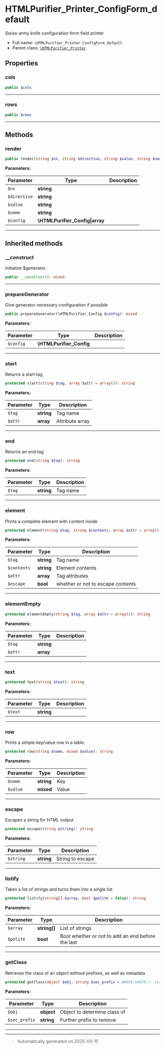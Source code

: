 
# HTMLPurifier_Printer_ConfigForm_default

Swiss-army knife configuration form field printer



* Full name: `\HTMLPurifier_Printer_ConfigForm_default`
* Parent class: [`\HTMLPurifier_Printer`](./HTMLPurifier_Printer.md)



## Properties


### cols



```php
public $cols
```






***

### rows



```php
public $rows
```






***

## Methods


### render



```php
public render(string $ns, string $directive, string $value, string $name, \HTMLPurifier_Config|array $config): string
```








**Parameters:**

| Parameter | Type | Description |
|-----------|------|-------------|
| `$ns` | **string** |  |
| `$directive` | **string** |  |
| `$value` | **string** |  |
| `$name` | **string** |  |
| `$config` | **\HTMLPurifier_Config&#124;array** |  |





***


## Inherited methods


### __construct

Initialize $generator.

```php
public __construct(): mixed
```












***

### prepareGenerator

Give generator necessary configuration if possible

```php
public prepareGenerator(\HTMLPurifier_Config $config): mixed
```








**Parameters:**

| Parameter | Type | Description |
|-----------|------|-------------|
| `$config` | **\HTMLPurifier_Config** |  |





***

### start

Returns a start tag

```php
protected start(string $tag, array $attr = array()): string
```








**Parameters:**

| Parameter | Type | Description |
|-----------|------|-------------|
| `$tag` | **string** | Tag name |
| `$attr` | **array** | Attribute array |





***

### end

Returns an end tag

```php
protected end(string $tag): string
```








**Parameters:**

| Parameter | Type | Description |
|-----------|------|-------------|
| `$tag` | **string** | Tag name |





***

### element

Prints a complete element with content inside

```php
protected element(string $tag, string $contents, array $attr = array(), bool $escape = true): string
```








**Parameters:**

| Parameter | Type | Description |
|-----------|------|-------------|
| `$tag` | **string** | Tag name |
| `$contents` | **string** | Element contents |
| `$attr` | **array** | Tag attributes |
| `$escape` | **bool** | whether or not to escape contents |





***

### elementEmpty



```php
protected elementEmpty(string $tag, array $attr = array()): string
```








**Parameters:**

| Parameter | Type | Description |
|-----------|------|-------------|
| `$tag` | **string** |  |
| `$attr` | **array** |  |





***

### text



```php
protected text(string $text): string
```








**Parameters:**

| Parameter | Type | Description |
|-----------|------|-------------|
| `$text` | **string** |  |





***

### row

Prints a simple key/value row in a table.

```php
protected row(string $name, mixed $value): string
```








**Parameters:**

| Parameter | Type | Description |
|-----------|------|-------------|
| `$name` | **string** | Key |
| `$value` | **mixed** | Value |





***

### escape

Escapes a string for HTML output.

```php
protected escape(string $string): string
```








**Parameters:**

| Parameter | Type | Description |
|-----------|------|-------------|
| `$string` | **string** | String to escape |





***

### listify

Takes a list of strings and turns them into a single list

```php
protected listify(string[] $array, bool $polite = false): string
```








**Parameters:**

| Parameter | Type | Description |
|-----------|------|-------------|
| `$array` | **string[]** | List of strings |
| `$polite` | **bool** | Bool whether or not to add an end before the last |





***

### getClass

Retrieves the class of an object without prefixes, as well as metadata

```php
protected getClass(object $obj, string $sec_prefix = &#039;&#039;): string
```








**Parameters:**

| Parameter | Type | Description |
|-----------|------|-------------|
| `$obj` | **object** | Object to determine class of |
| `$sec_prefix` | **string** | Further prefix to remove |





***


***
> Automatically generated on 2025-03-15
